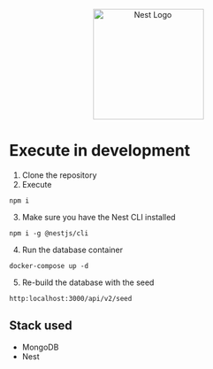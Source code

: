 <p align="center">
  <a href="http://nestjs.com/" target="blank"><img src="https://nestjs.com/img/logo-small.svg" width="200" alt="Nest Logo" /></a>
</p>

# Execute in development

1. Clone the repository
2. Execute

```
npm i 
```
3. Make sure you have the Nest CLI installed
```
npm i -g @nestjs/cli
```

4. Run the database container
```
docker-compose up -d
```

5. Re-build the database with the seed
```
http:localhost:3000/api/v2/seed
```


## Stack used
* MongoDB
* Nest
